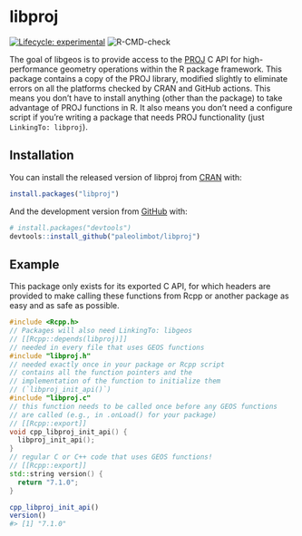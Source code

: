 
<!-- README.md is generated from README.Rmd. Please edit that file -->

# libproj

<!-- badges: start -->

[![Lifecycle:
experimental](https://img.shields.io/badge/lifecycle-experimental-orange.svg)](https://www.tidyverse.org/lifecycle/#experimental)
![R-CMD-check](https://github.com/paleolimbot/libproj/workflows/R-CMD-check/badge.svg)
<!-- badges: end -->

The goal of libgeos is to provide access to the [PROJ](https://proj.org)
C API for high-performance geometry operations within the R package
framework. This package contains a copy of the PROJ library, modified
slightly to eliminate errors on all the platforms checked by CRAN and
GitHub actions. This means you don’t have to install anything (other
than the package) to take advantage of PROJ functions in R. It also
means you don’t need a configure script if you’re writing a package that
needs PROJ functionality (just `LinkingTo: libproj`).

## Installation

You can install the released version of libproj from
[CRAN](https://CRAN.R-project.org) with:

``` r
install.packages("libproj")
```

And the development version from [GitHub](https://github.com/) with:

``` r
# install.packages("devtools")
devtools::install_github("paleolimbot/libproj")
```

## Example

This package only exists for its exported C API, for which headers are
provided to make calling these functions from Rcpp or another package as
easy and as safe as possible.

``` cpp
#include <Rcpp.h>
// Packages will also need LinkingTo: libgeos
// [[Rcpp::depends(libproj)]]
// needed in every file that uses GEOS functions
#include "libproj.h"
// needed exactly once in your package or Rcpp script
// contains all the function pointers and the
// implementation of the function to initialize them
// (`libproj_init_api()`)
#include "libproj.c"
// this function needs to be called once before any GEOS functions
// are called (e.g., in .onLoad() for your package)
// [[Rcpp::export]]
void cpp_libproj_init_api() {
  libproj_init_api();
}
// regular C or C++ code that uses GEOS functions!
// [[Rcpp::export]]
std::string version() {
  return "7.1.0";
}
```

``` r
cpp_libproj_init_api()
version()
#> [1] "7.1.0"
```
